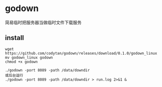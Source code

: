 # godown
简易临时把服务器当做临时文件下载服务

## install
```
wget https://github.com/codytan/godown/releases/download/0.1.0/godown_linux
mv godown_linux godown
chmod +x godown

./godown -port 8089 -path /data/downdir
或后台运行
./godown -port 8089 -path /data/downdir > run.log 2>&1 &
```

